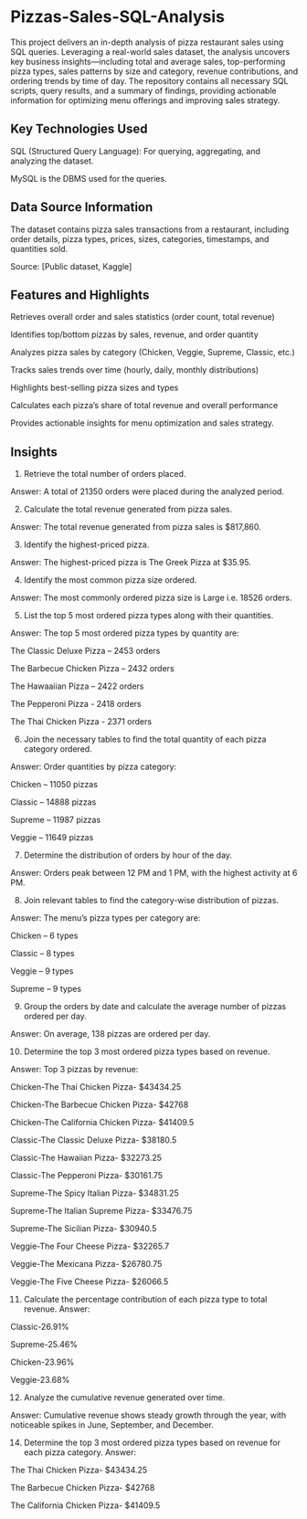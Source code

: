 # Pizzas-Sales-SQL-Analysis
This project delivers an in-depth analysis of pizza restaurant sales using SQL queries. Leveraging a real-world sales dataset, the analysis uncovers key business insights—including total and average sales, top-performing pizza types, sales patterns by size and category, revenue contributions, and ordering trends by time of day. The repository contains all necessary SQL scripts, query results, and a summary of findings, providing actionable information for optimizing menu offerings and improving sales strategy.
## Key Technologies Used
SQL (Structured Query Language): For querying, aggregating, and analyzing the dataset.

 MySQL is the DBMS used for the queries.
 
## Data Source Information
The dataset contains pizza sales transactions from a restaurant, including order details, pizza types, prices, sizes, categories, timestamps, and quantities sold.

Source: [Public dataset, Kaggle]

## Features and Highlights
Retrieves overall order and sales statistics (order count, total revenue)

Identifies top/bottom pizzas by sales, revenue, and order quantity

Analyzes pizza sales by category (Chicken, Veggie, Supreme, Classic, etc.)

Tracks sales trends over time (hourly, daily, monthly distributions)

Highlights best-selling pizza sizes and types

Calculates each pizza’s share of total revenue and overall performance

Provides actionable insights for menu optimization and sales strategy.
## Insights
1. Retrieve the total number of orders placed.

Answer:
A total of 21350 orders were placed during the analyzed period.

2. Calculate the total revenue generated from pizza sales.
   
Answer:
The total revenue generated from pizza sales is $817,860.

3. Identify the highest-priced pizza.
   
Answer:
The highest-priced pizza is The Greek Pizza at $35.95.

4. Identify the most common pizza size ordered.
   
Answer:
The most commonly ordered pizza size is Large i.e. 18526 orders.

5. List the top 5 most ordered pizza types along with their quantities.
    
Answer:
The top 5 most ordered pizza types by quantity are:

The Classic Deluxe Pizza – 2453 orders

The Barbecue Chicken Pizza – 2432 orders

The Hawaaiian Pizza – 2422 orders

The Pepperoni Pizza - 2418 orders

The Thai Chicken Pizza - 2371 orders

6. Join the necessary tables to find the total quantity of each pizza category ordered.
   
Answer:
Order quantities by pizza category:

Chicken – 11050 pizzas

Classic – 14888 pizzas

Supreme – 11987 pizzas

Veggie – 11649 pizzas

7. Determine the distribution of orders by hour of the day.
   
Answer:
Orders peak between 12 PM and 1 PM, with the highest activity at 6 PM.

8. Join relevant tables to find the category-wise distribution of pizzas.
    
Answer:
The menu’s pizza types per category are:

Chicken – 6 types

Classic – 8 types

Veggie – 9 types

Supreme – 9 types

9. Group the orders by date and calculate the average number of pizzas ordered per day.
    
Answer:
On average, 138 pizzas are ordered per day.

10. Determine the top 3 most ordered pizza types based on revenue.
    
Answer:
Top 3 pizzas by revenue:

Chicken-The Thai Chicken Pizza- $43434.25

Chicken-The Barbecue Chicken Pizza- $42768

Chicken-The California Chicken Pizza- $41409.5

Classic-The Classic Deluxe Pizza- $38180.5

Classic-The Hawaiian Pizza- $32273.25

Classic-The Pepperoni Pizza- $30161.75

Supreme-The Spicy Italian Pizza- $34831.25

Supreme-The Italian Supreme Pizza- $33476.75

Supreme-The Sicilian Pizza- $30940.5

Veggie-The Four Cheese Pizza- $32265.7

Veggie-The Mexicana Pizza- $26780.75

Veggie-The Five Cheese Pizza- $26066.5

11. Calculate the percentage contribution of each pizza type to total revenue.
Answer:

Classic-26.91%

Supreme-25.46%

Chicken-23.96%

Veggie-23.68%


12. Analyze the cumulative revenue generated over time.
    
Answer:
Cumulative revenue shows steady growth through the year, with noticeable spikes in June, September, and December.

14. Determine the top 3 most ordered pizza types based on revenue for each pizza category.
Answer:

The Thai Chicken Pizza- $43434.25

The Barbecue Chicken Pizza- $42768

The California Chicken Pizza- $41409.5
